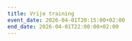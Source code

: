 ```yaml
---
title: Vrije training
event_date: 2026-04-01T20:15:00+02:00
end_date: 2026-04-01T22:00:00+02:00
---
```

